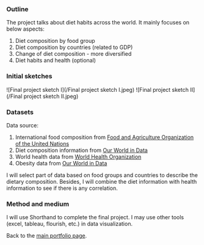 ### Outline
The project talks about diet habits across the world. It mainly focuses on below aspects:
1. Diet composition by food group
2. Diet composition by countries (related to GDP)
3. Change of diet composition - more diversified
4. Diet habits and health (optional)

### Initial sketches
![Final project sketch I](/Final project sketch I.jpeg)
![Final project sketch II](/Final project sketch II.jpeg)

### Datasets
Data source:
1. International food composition from [Food and Agriculture Organization of the United Nations](https://www.fao.org/infoods/infoods/tables-and-databases/en/)
2. Diet composition information from [Our World in Data](https://ourworldindata.org/diet-compositions)
3. World health data from [World Health Organization](https://www.who.int/data/gho)
4. Obesity data from [Our World in Data](https://ourworldindata.org/obesity#what-share-of-adults-are-obese)

I will select part of data based on food groups and countries to describe the dietary composition. Besides, I will combine the diet information with health information to see if there is any correlation.

### Method and medium
I will use Shorthand to complete the final project. I may use other tools (excel, tableau, flourish, etc.) in data visualization.

Back to the [main portfolio page](https://tracycccc.github.io/tracy-data-visualization/).
